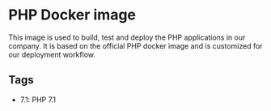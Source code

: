 # PHP Docker image

This image is used to build, test and deploy the PHP applications in our company.
It is based on the official PHP docker image and is customized for our deployment workflow.

## Tags
* 7.1: PHP 7.1
